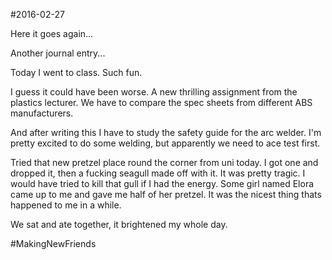 #2016-02-27

Here it goes again...

Another journal entry...

Today I went to class. Such fun.

I guess it could have been worse. A new thrilling assignment from the plastics lecturer. We have to compare the spec sheets from different ABS manufacturers. 

And after writing this I have to study the safety guide for the arc welder. I'm pretty excited to do some welding, but apparently we need to ace test first.

Tried that new pretzel place round the corner from uni today. I got one and dropped it, then a fucking seagull made off with it. It was pretty tragic. I would have tried to kill that gull if I had the energy. Some girl named Elora came up to me and gave me half of her pretzel. It was the nicest thing thats happened to me in a while.

We sat and ate together, it brightened my whole day.

\#MakingNewFriends